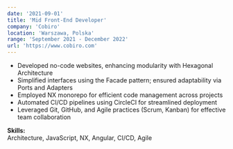 ```yaml
---
date: '2021-09-01'
title: 'Mid Front-End Developer'
company: 'Cobiro'
location: 'Warszawa, Polska'
range: 'September 2021 - December 2022'
url: 'https://www.cobiro.com'
---
```


- Developed no-code websites, enhancing modularity with Hexagonal Architecture
- Simplified interfaces using the Facade pattern; ensured adaptability via Ports and Adapters
- Employed NX monorepo for efficient code management across projects
- Automated CI/CD pipelines using CircleCI for streamlined deployment
- Leveraged Git, GitHub, and Agile practices (Scrum, Kanban) for effective team collaboration

**Skills:**  
Architecture, JavaScript, NX, Angular, CI/CD, Agile